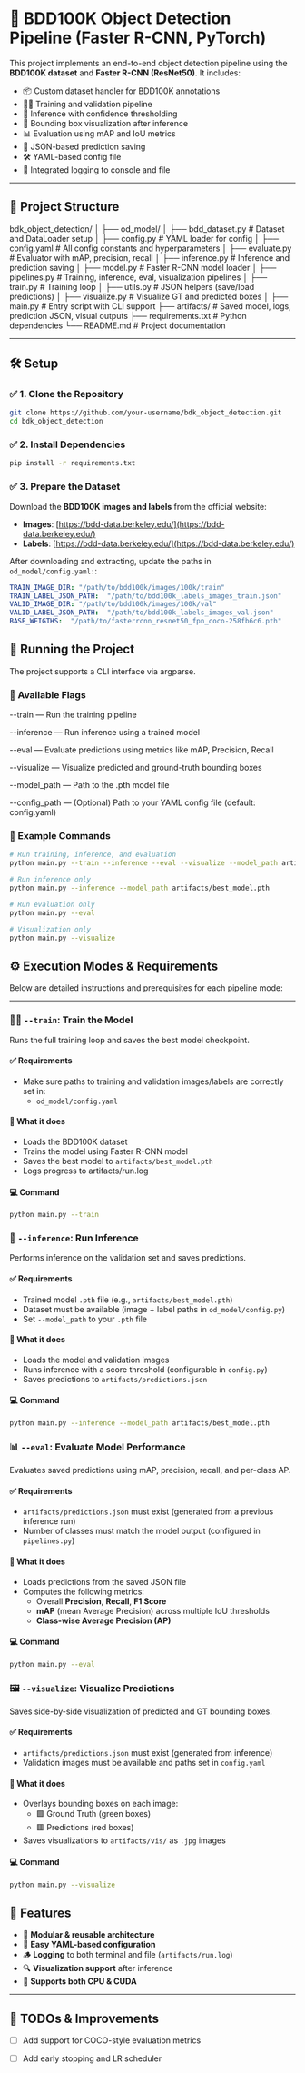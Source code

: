 # 🚗 BDD100K Object Detection Pipeline (Faster R-CNN, PyTorch)

This project implements an end-to-end object detection pipeline using the **BDD100K dataset** and **Faster R-CNN (ResNet50)**. It includes:

- 📦 Custom dataset handler for BDD100K annotations
- 🏋️‍♂️ Training and validation pipeline
- 🧠 Inference with confidence thresholding
- 📸 Bounding box visualization after inference
- 📊 Evaluation using mAP and IoU metrics
- 📁 JSON-based prediction saving
- 🛠️ YAML-based config file
- 📃 Integrated logging to console and file

---

## 📁 Project Structure

bdk_object_detection/ │ ├── od_model/ │ ├── bdd_dataset.py # Dataset and DataLoader setup │ ├── config.py # YAML loader for config │ ├── config.yaml # All config constants and hyperparameters │ ├── evaluate.py # Evaluator with mAP, precision, recall │ ├── inference.py # Inference and prediction saving │ ├── model.py # Faster R-CNN model loader │ ├── pipelines.py # Training, inference, eval, visualization pipelines │ ├── train.py # Training loop │ ├── utils.py # JSON helpers (save/load predictions) │ ├── visualize.py # Visualize GT and predicted boxes │ ├── main.py # Entry script with CLI support ├── artifacts/ # Saved model, logs, prediction JSON, visual outputs ├── requirements.txt # Python dependencies └── README.md # Project documentation

---

## 🛠️ Setup

### ✅ 1. Clone the Repository

```bash
git clone https://github.com/your-username/bdk_object_detection.git
cd bdk_object_detection
```

### ✅ 2.  Install Dependencies
```bash
pip install -r requirements.txt
```

### ✅ 3. Prepare the Dataset

Download the **BDD100K images and labels** from the official website:

- **Images**: [https://bdd-data.berkeley.edu/](https://bdd-data.berkeley.edu/)
- **Labels**: [https://bdd-data.berkeley.edu/](https://bdd-data.berkeley.edu/)

After downloading and extracting, update the paths in `od_model/config.yaml:`:

```yaml
TRAIN_IMAGE_DIR: "/path/to/bdd100k/images/100k/train"
TRAIN_LABEL_JSON_PATH:  "/path/to/bdd100k_labels_images_train.json"
VALID_IMAGE_DIR: "/path/to/bdd100k/images/100k/val"
VALID_LABEL_JSON_PATH:  "/path/to/bdd100k_labels_images_val.json"
BASE_WEIGTHS:  "/path/to/fasterrcnn_resnet50_fpn_coco-258fb6c6.pth"
```

## 🚀 Running the Project

The project supports a CLI interface via argparse.

### 🔧 Available Flags
--train — Run the training pipeline

--inference — Run inference using a trained model

--eval — Evaluate predictions using metrics like mAP, Precision, Recall

--visualize — Visualize predicted and ground-truth bounding boxes

--model_path — Path to the .pth model file

--config_path — (Optional) Path to your YAML config file (default: config.yaml)

### 🧪 Example Commands

```bash
# Run training, inference, and evaluation
python main.py --train --inference --eval --visualize --model_path artifacts/best_model.pth

# Run inference only
python main.py --inference --model_path artifacts/best_model.pth

# Run evaluation only
python main.py --eval

# Visualization only
python main.py --visualize
```

## ⚙️ Execution Modes & Requirements

Below are detailed instructions and prerequisites for each pipeline mode:

---

### 🏋️‍♂️ `--train`: Train the Model

Runs the full training loop and saves the best model checkpoint.

#### ✅ Requirements

- Make sure paths to training and validation images/labels are correctly set in:
  - `od_model/config.yaml`

#### 🔄 What it does

- Loads the BDD100K dataset
- Trains the model using Faster R-CNN model
- Saves the best model to `artifacts/best_model.pth`
- Logs progress to artifacts/run.log

#### 💻 Command

```bash
python main.py --train
```

### 🧠 `--inference`: Run Inference

Performs inference on the validation set and saves predictions.

#### ✅ Requirements

- Trained model `.pth` file (e.g., `artifacts/best_model.pth`)
- Dataset must be available (image + label paths in `od_model/config.py`)
- Set `--model_path` to your `.pth` file

#### 🔄 What it does

- Loads the model and validation images
- Runs inference with a score threshold (configurable in `config.py`)
- Saves predictions to `artifacts/predictions.json`

#### 💻 Command

```bash
python main.py --inference --model_path artifacts/best_model.pth
```

### 📊 `--eval`: Evaluate Model Performance

Evaluates saved predictions using mAP, precision, recall, and per-class AP.

#### ✅ Requirements

- `artifacts/predictions.json` must exist (generated from a previous inference run)
- Number of classes must match the model output (configured in `pipelines.py`)

#### 🔄 What it does

- Loads predictions from the saved JSON file
- Computes the following metrics:
  - Overall **Precision**, **Recall**, **F1 Score**
  - **mAP** (mean Average Precision) across multiple IoU thresholds
  - **Class-wise Average Precision (AP)**

#### 💻 Command

```bash
python main.py --eval
```
### 🖼️ `--visualize`: Visualize Predictions

Saves side-by-side visualization of predicted and GT bounding boxes.

#### ✅ Requirements

- `artifacts/predictions.json` must exist (generated from inference)
- Validation images must be available and paths set in `config.yaml`

#### 🔄 What it does

- Overlays bounding boxes on each image:
  - 🟩 Ground Truth (green boxes)
  - 🟥 Predictions (red boxes)
- Saves visualizations to `artifacts/vis/` as `.jpg` images

#### 💻 Command

```bash
python main.py --visualize
```

## 📌 Features

- 🔄 **Modular & reusable architecture**
- 🧩 **Easy YAML-based configuration**
- 🪵 **Logging** to both terminal and file (`artifacts/run.log`)
- 🔍 **Visualization support** after inference
- 🧠 **Supports both CPU & CUDA**

---

## 🧼 TODOs & Improvements
- [ ] Add support for COCO-style evaluation metrics
- [ ] Add early stopping and LR scheduler


